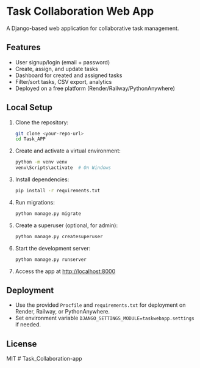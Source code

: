 # Task Collaboration Web App

A Django-based web application for collaborative task management.

## Features
- User signup/login (email + password)
- Create, assign, and update tasks
- Dashboard for created and assigned tasks
- Filter/sort tasks, CSV export, analytics
- Deployed on a free platform (Render/Railway/PythonAnywhere)

## Local Setup

1. Clone the repository:
   ```sh
   git clone <your-repo-url>
   cd Task_APP
   ```
2. Create and activate a virtual environment:
   ```sh
   python -m venv venv
   venv\Scripts\activate  # On Windows
   ```
3. Install dependencies:
   ```sh
   pip install -r requirements.txt
   ```
4. Run migrations:
   ```sh
   python manage.py migrate
   ```
5. Create a superuser (optional, for admin):
   ```sh
   python manage.py createsuperuser
   ```
6. Start the development server:
   ```sh
   python manage.py runserver
   ```
7. Access the app at [http://localhost:8000](http://localhost:8000)

## Deployment
- Use the provided `Procfile` and `requirements.txt` for deployment on Render, Railway, or PythonAnywhere.
- Set environment variable `DJANGO_SETTINGS_MODULE=taskwebapp.settings` if needed.

## License
MIT
#   T a s k _ C o l l a b o r a t i o n - a p p  
 